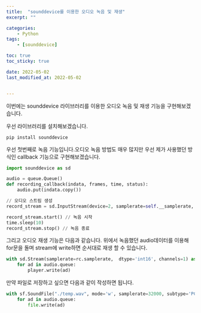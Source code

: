 ```yaml
---
title:  "sounddevice를 이용한 오디오 녹음 및 재생"
excerpt: ""

categories:
    - Python
tags:
    - [sounddevice]

toc: true
toc_sticky: true

date: 2022-05-02
last_modified_at: 2022-05-02


---
```


이번에는 sounddevice 라이브러리를 이용한 오디오 녹음 및 재생 기능을 구현해보겠습니다.

우선 라이브러리를 설치해보겠습니다.

```text
pip install sounddevice
```

우선 첫번째로 녹음 기능입니다.오디오 녹음 방법도 매우 많지만 우선 제가 사용했던 방식인 callback 기능으로 구현해보겠습니다.

```python
import sounddevice as sd

audio = queue.Queue()
def recording_callback(indata, frames, time, status):
    audio.put(indata.copy())

// 오디오 스트림 생성
record_stream = sd.InputStream(device=2, samplerate=self.__samplerate, dtype='int16', channels=1, callback=recording_callback)

record_stream.start() // 녹음 시작
time.sleep(10)
record_stream.stop() // 녹음 종료
```

그리고 오디오 재생 기능은 다음과 같습니다. 위에서 녹음했던 audio데이터를 이용해 for문을 돌며 stream에 write하면 순서대로 재생 할 수 있습니다.

```python
with sd.Stream(samplerate=rc.samplerate,  dtype='int16', channels=1) as player:
    for ad in audio.queue:
        player.write(ad)
```

만약 파일로 저장하고 싶으면 다음과 같이 작성하면 됩니다.

```python
with sf.SoundFile("./temp.wav", mode='w', samplerate=32000, subtype='PCM_16', channels=1) as file:
    for ad in audio.queue:
        file.write(ad)
```
